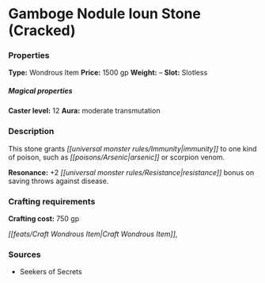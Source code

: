 ﻿---
Title: "Gamboge Nodule Ioun Stone (Cracked)"
Type: "Wondrous Item"
Price: "1500 gp"
Weight: "–"
Slot: "Slotless"
Caster level: "12"
Aura: "moderate transmutation"
Description: |
  "This stone grants immunity to one kind of poison, such as arsenic or scorpion venom.
  **Resonance:** +2 resistance bonus on saving throws against disease."
Crafting cost: "750 gp"
Sources: "['Seekers of Secrets']"
---

# Gamboge Nodule Ioun Stone (Cracked)

### Properties

**Type:** Wondrous Item **Price:** 1500 gp **Weight:** – **Slot:** Slotless

##### Magical properties

**Caster level:** 12 **Aura:** moderate transmutation

### Description

This stone grants _[[universal monster rules/Immunity|immunity]]_ to one kind of poison, such as _[[poisons/Arsenic|arsenic]]_ or scorpion venom.

**Resonance:** +2 _[[universal monster rules/Resistance|resistance]]_ bonus on saving throws against disease.

### Crafting requirements

**Crafting cost:** 750 gp

_[[feats/Craft Wondrous Item|Craft Wondrous Item]]_,

### Sources

* Seekers of Secrets